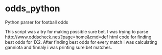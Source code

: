 odds_python
===========

Python parser for football odds

This script was a try for making possible sure bet.
I was trying to parse http://www.oddscheck.net/?page=home&cmd=def html code for finding best odds for 1X2.
After finding best odds for every match i was calculating ganniota and finnaly i was printing sure bet matches.
